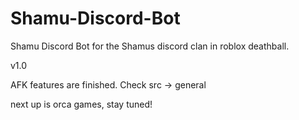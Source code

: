 # Shamu-Discord-Bot
Shamu Discord Bot for the Shamus discord clan in roblox deathball.

v1.0

AFK features are finished. Check src -> general

next up is orca games, stay tuned!
